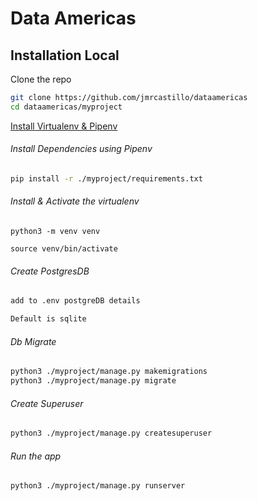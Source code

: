 # Data Americas

## Installation Local

Clone the repo
```bash
git clone https://github.com/jmrcastillo/dataamericas
cd dataamericas/myproject
```

[Install Virtualenv & Pipenv](https://pipenv-fork.readthedocs.io/en/latest/install.html)

###### Install Dependencies using Pipenv

```bash
pip install -r ./myproject/requirements.txt
```

###### Install & Activate the virtualenv

``` Create Virtual Environment
python3 -m venv venv
```

``` Activate Virtual Environment
source venv/bin/activate
```


###### Create PostgresDB
```bash
add to .env postgreDB details

Default is sqlite
```

###### Db Migrate
```bash
python3 ./myproject/manage.py makemigrations
python3 ./myproject/manage.py migrate
```

###### Create Superuser
```bash
python3 ./myproject/manage.py createsuperuser
```

###### Run the app
```bash
python3 ./myproject/manage.py runserver
```

